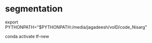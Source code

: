 # segmentation

export PYTHONPATH="$PYTHONPATH:/media/jagadeesh/volD/code_Nisarg"

conda activate tf-new
